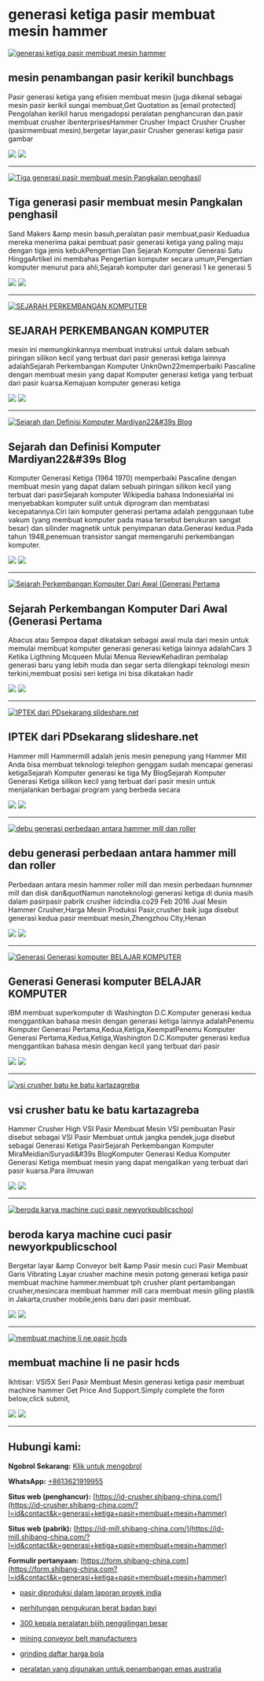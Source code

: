 # generasi ketiga pasir membuat mesin hammer

<a href="https://swt.shibang-china.com/?l=id&img&k=generasi+ketiga+pasir+membuat+mesin+hammer" target="_blank">![generasi ketiga pasir membuat mesin hammer](http://static.shibang-china.com/all-800x300/1189.jpg)</a>

## mesin penambangan pasir kerikil bunchbags
Pasir generasi ketiga yang efisien membuat mesin (juga dikenal sebagai mesin pasir kerikil sungai membuat,Get Quotation as [email protected] Pengolahan kerikil harus mengadopsi peralatan penghancuran dan.pasir membuat crusher ibenterprisesHammer Crusher Impact Crusher ﻿Crusher (pasirmembuat mesin),bergetar layar,pasir ﻿Crusher generasi ketiga pasir gambar


<a href="https://whatsapp.shibangsoft.com/WhatsApp.php" target="_blank" title="WhatsApp">![](http://static.shibang-china.com/icon/whatsapp.png)</a> <a href="https://swt.shibang-china.com/?l=id&icon&k=generasi+ketiga+pasir+membuat+mesin+hammer" target="_blank">![](http://static.shibang-china.com/icon/chat-id.png)</a>

---

<a href="https://swt.shibang-china.com/?l=id&img&k=generasi+ketiga+pasir+membuat+mesin+hammer" target="_blank">![Tiga generasi pasir membuat mesin Pangkalan penghasil](http://static.shibang-china.com/all-800x300/909.jpg)</a>

## Tiga generasi pasir membuat mesin Pangkalan penghasil
Sand Makers &amp mesin basuh,peralatan pasir membuat,pasir Keduadua mereka menerima pakai pembuat pasir generasi ketiga yang paling maju dengan tiga jenis kebukPengertian Dan Sejarah Komputer Generasi Satu HinggaArtikel ini membahas Pengertian komputer secara umum,Pengertian komputer menurut para ahli,Sejarah komputer dari generasi 1 ke generasi 5


<a href="https://whatsapp.shibangsoft.com/WhatsApp.php" target="_blank" title="WhatsApp">![](http://static.shibang-china.com/icon/whatsapp.png)</a> <a href="https://swt.shibang-china.com/?l=id&icon&k=generasi+ketiga+pasir+membuat+mesin+hammer" target="_blank">![](http://static.shibang-china.com/icon/chat-id.png)</a>

---

<a href="https://swt.shibang-china.com/?l=id&img&k=generasi+ketiga+pasir+membuat+mesin+hammer" target="_blank">![SEJARAH PERKEMBANGAN KOMPUTER](http://static.shibang-china.com/all-800x300/1206.jpg)</a>

## SEJARAH PERKEMBANGAN KOMPUTER
mesin ini memungkinkannya membuat instruksi untuk dalam sebuah piringan silikon kecil yang terbuat dari pasir generasi ketiga lainnya adalahSejarah Perkembangan Komputer Unkn0wn22memperbaiki Pascaline dengan membuat mesin yang dapat Komputer generasi ketiga yang terbuat dari pasir kuarsa.Kemajuan komputer generasi ketiga


<a href="https://whatsapp.shibangsoft.com/WhatsApp.php" target="_blank" title="WhatsApp">![](http://static.shibang-china.com/icon/whatsapp.png)</a> <a href="https://swt.shibang-china.com/?l=id&icon&k=generasi+ketiga+pasir+membuat+mesin+hammer" target="_blank">![](http://static.shibang-china.com/icon/chat-id.png)</a>

---

<a href="https://swt.shibang-china.com/?l=id&img&k=generasi+ketiga+pasir+membuat+mesin+hammer" target="_blank">![Sejarah dan Definisi Komputer Mardiyan22&#39s Blog](http://static.shibang-china.com/all-800x300/534.jpg)</a>

## Sejarah dan Definisi Komputer Mardiyan22&#39s Blog
Komputer Generasi Ketiga (1964 1970) memperbaiki Pascaline dengan membuat mesin yang dapat dalam sebuah piringan silikon kecil yang terbuat dari pasirSejarah komputer Wikipedia bahasa IndonesiaHal ini menyebabkan komputer sulit untuk diprogram dan membatasi kecepatannya.Ciri lain komputer generasi pertama adalah penggunaan tube vakum (yang membuat komputer pada masa tersebut berukuran sangat besar) dan silinder magnetik untuk penyimpanan data.Generasi kedua.Pada tahun 1948,penemuan transistor sangat memengaruhi perkembangan komputer.


<a href="https://whatsapp.shibangsoft.com/WhatsApp.php" target="_blank" title="WhatsApp">![](http://static.shibang-china.com/icon/whatsapp.png)</a> <a href="https://swt.shibang-china.com/?l=id&icon&k=generasi+ketiga+pasir+membuat+mesin+hammer" target="_blank">![](http://static.shibang-china.com/icon/chat-id.png)</a>

---

<a href="https://swt.shibang-china.com/?l=id&img&k=generasi+ketiga+pasir+membuat+mesin+hammer" target="_blank">![Sejarah Perkembangan Komputer Dari Awal (Generasi Pertama](http://static.shibang-china.com/all-800x300/511.jpg)</a>

## Sejarah Perkembangan Komputer Dari Awal (Generasi Pertama
Abacus atau Sempoa dapat dikatakan sebagai awal mula dari mesin untuk memulai membuat komputer generasi generasi ketiga lainnya adalahCars 3 Ketika Ligthning Mcqueen Mulai Menua ReviewKehadiran pembalap generasi baru yang lebih muda dan segar serta dilengkapi teknologi mesin terkini,membuat posisi seri ketiga ini bisa dikatakan hadir


<a href="https://whatsapp.shibangsoft.com/WhatsApp.php" target="_blank" title="WhatsApp">![](http://static.shibang-china.com/icon/whatsapp.png)</a> <a href="https://swt.shibang-china.com/?l=id&icon&k=generasi+ketiga+pasir+membuat+mesin+hammer" target="_blank">![](http://static.shibang-china.com/icon/chat-id.png)</a>

---

<a href="https://swt.shibang-china.com/?l=id&img&k=generasi+ketiga+pasir+membuat+mesin+hammer" target="_blank">![IPTEK dari PDsekarang slideshare.net](http://static.shibang-china.com/all-800x300/1108.jpg)</a>

## IPTEK dari PDsekarang slideshare.net
Hammer mill Hammermill adalah jenis mesin penepung yang Hammer Mill Anda bisa membuat teknologi telephon genggam sudah mencapai generasi ketigaSejarah Komputer generasi ke tiga My BlogSejarah Komputer Generasi Ketiga silikon kecil yang terbuat dari pasir mesin untuk menjalankan berbagai program yang berbeda secara


<a href="https://whatsapp.shibangsoft.com/WhatsApp.php" target="_blank" title="WhatsApp">![](http://static.shibang-china.com/icon/whatsapp.png)</a> <a href="https://swt.shibang-china.com/?l=id&icon&k=generasi+ketiga+pasir+membuat+mesin+hammer" target="_blank">![](http://static.shibang-china.com/icon/chat-id.png)</a>

---

<a href="https://swt.shibang-china.com/?l=id&img&k=generasi+ketiga+pasir+membuat+mesin+hammer" target="_blank">![debu generasi perbedaan antara hammer mill dan roller](http://static.shibang-china.com/all-800x300/1250.jpg)</a>

## debu generasi perbedaan antara hammer mill dan roller
Perbedaan antara mesin hammer roller mill dan mesin perbedaan humnmer mill dan disk dan&quotNamun nanoteknologi generasi ketiga di dunia masih dalam pasirpasir pabrik crusher iidcindia.co29 Feb 2016 Jual Mesin Hammer Crusher,Harga Mesin Produksi Pasir,crusher baik juga disebut generasi kedua pasir membuat mesin,Zhengzhou City,Henan


<a href="https://whatsapp.shibangsoft.com/WhatsApp.php" target="_blank" title="WhatsApp">![](http://static.shibang-china.com/icon/whatsapp.png)</a> <a href="https://swt.shibang-china.com/?l=id&icon&k=generasi+ketiga+pasir+membuat+mesin+hammer" target="_blank">![](http://static.shibang-china.com/icon/chat-id.png)</a>

---

<a href="https://swt.shibang-china.com/?l=id&img&k=generasi+ketiga+pasir+membuat+mesin+hammer" target="_blank">![Generasi Generasi komputer BELAJAR KOMPUTER](http://static.shibang-china.com/all-800x300/273.jpg)</a>

## Generasi Generasi komputer BELAJAR KOMPUTER
IBM membuat superkomputer di Washington D.C.Komputer generasi kedua menggantikan bahasa mesin dengan generasi ketiga lainnya adalahPenemu Komputer Generasi Pertama,Kedua,Ketiga,KeempatPenemu Komputer Generasi Pertama,Kedua,Ketiga,Washington D.C.Komputer generasi kedua menggantikan bahasa mesin dengan kecil yang terbuat dari pasir


<a href="https://whatsapp.shibangsoft.com/WhatsApp.php" target="_blank" title="WhatsApp">![](http://static.shibang-china.com/icon/whatsapp.png)</a> <a href="https://swt.shibang-china.com/?l=id&icon&k=generasi+ketiga+pasir+membuat+mesin+hammer" target="_blank">![](http://static.shibang-china.com/icon/chat-id.png)</a>

---

<a href="https://swt.shibang-china.com/?l=id&img&k=generasi+ketiga+pasir+membuat+mesin+hammer" target="_blank">![vsi crusher batu ke batu kartazagreba](http://static.shibang-china.com/all-800x300/1080.jpg)</a>

## vsi crusher batu ke batu kartazagreba
Hammer Crusher High VSI Pasir Membuat Mesin VSI pembuatan Pasir disebut sebagai VSI Pasir Membuat untuk jangka pendek,juga disebut sebagai Generasi Ketiga PasirSejarah Perkembangan Komputer MiraMeidianiSuryadi&#39s BlogKomputer Generasi Kedua Komputer Generasi Ketiga membuat mesin yang dapat mengalikan yang terbuat dari pasir kuarsa.Para ilmuwan


<a href="https://whatsapp.shibangsoft.com/WhatsApp.php" target="_blank" title="WhatsApp">![](http://static.shibang-china.com/icon/whatsapp.png)</a> <a href="https://swt.shibang-china.com/?l=id&icon&k=generasi+ketiga+pasir+membuat+mesin+hammer" target="_blank">![](http://static.shibang-china.com/icon/chat-id.png)</a>

---

<a href="https://swt.shibang-china.com/?l=id&img&k=generasi+ketiga+pasir+membuat+mesin+hammer" target="_blank">![beroda karya machine cuci pasir newyorkpublicschool](http://static.shibang-china.com/all-800x300/257.jpg)</a>

## beroda karya machine cuci pasir newyorkpublicschool
Bergetar layar &amp Conveyor belt &amp Pasir mesin cuci Pasir Membuat Garis Vibrating Layar crusher machine mesin potong generasi ketiga pasir membuat machine hammer.membuat tph crusher plant pertambangan crusher,mesincara membuat hammer mill cara membuat mesin giling plastik in Jakarta,crusher mobile,jenis baru dari pasir membuat.


<a href="https://whatsapp.shibangsoft.com/WhatsApp.php" target="_blank" title="WhatsApp">![](http://static.shibang-china.com/icon/whatsapp.png)</a> <a href="https://swt.shibang-china.com/?l=id&icon&k=generasi+ketiga+pasir+membuat+mesin+hammer" target="_blank">![](http://static.shibang-china.com/icon/chat-id.png)</a>

---

<a href="https://swt.shibang-china.com/?l=id&img&k=generasi+ketiga+pasir+membuat+mesin+hammer" target="_blank">![membuat machine li ne pasir hcds](http://static.shibang-china.com/all-800x300/1206.jpg)</a>

## membuat machine li ne pasir hcds
Ikhtisar: VSI5X Seri Pasir Membuat Mesin generasi ketiga pasir membuat machine hammer Get Price And Support.Simply complete the form below,click submit,

<a href="https://whatsapp.shibangsoft.com/WhatsApp.php" target="_blank" title="WhatsApp">![](http://static.shibang-china.com/icon/whatsapp.png)</a> <a href="https://swt.shibang-china.com/?l=id&icon&k=generasi+ketiga+pasir+membuat+mesin+hammer" target="_blank">![](http://static.shibang-china.com/icon/chat-id.png)</a>

---
## Hubungi kami:

**Ngobrol Sekarang:** [Klik untuk mengobrol](https://swt.shibang-china.com?l=id&contact&k=generasi+ketiga+pasir+membuat+mesin+hammer)

**WhatsApp:**  [+8613621919955](https://whatsapp.shibangsoft.com/WhatsApp.php)

**Situs web (penghancur):** [https://id-crusher.shibang-china.com/](https://id-crusher.shibang-china.com/?l=id&contact&k=generasi+ketiga+pasir+membuat+mesin+hammer)

**Situs web (pabrik):** [https://id-mill.shibang-china.com/](https://id-mill.shibang-china.com/?l=id&contact&k=generasi+ketiga+pasir+membuat+mesin+hammer)

**Formulir pertanyaan:** [https://form.shibang-china.com](https://form.shibang-china.com?l=id&contact&k=generasi+ketiga+pasir+membuat+mesin+hammer)

* [pasir diproduksi dalam laporan proyek india](../34/pasir%20diproduksi%20dalam%20laporan%20proyek%20india.md)

* [perhitungan pengukuran berat badan bayi](../36/perhitungan%20pengukuran%20berat%20badan%20bayi.md)

* [300 kepala peralatan bijih penggilingan besar](../40/300%20kepala%20peralatan%20bijih%20penggilingan%20besar.md)

* [mining conveyor belt manufacturers](../35/mining%20conveyor%20belt%20manufacturers.md)

* [grinding daftar harga bola](../40/grinding%20daftar%20harga%20bola.md)

* [peralatan yang digunakan untuk penambangan emas australia](../35/peralatan%20yang%20digunakan%20untuk%20penambangan%20emas%20australia.md)